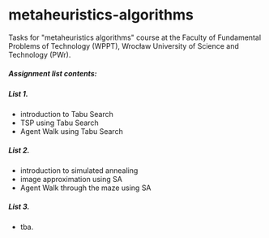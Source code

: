# metaheuristics-algorithms
Tasks for "metaheuristics algorithms" course at the Faculty of Fundamental Problems of Technology (WPPT), Wrocław University of Science and Technology (PWr).

##### Assignment list contents:  #####
##### List 1.  #####
* introduction to Tabu Search  
* TSP using Tabu Search  
* Agent Walk using Tabu Search
##### List 2.  #####
* introduction to simulated annealing
* image approximation using SA
* Agent Walk through the maze using SA
##### List 3.  #####
* tba.  
